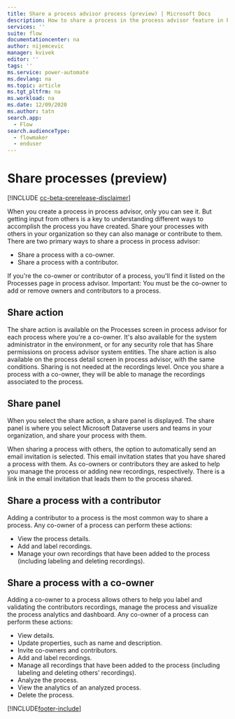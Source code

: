```yaml
---
title: Share a process advisor process (preview) | Microsoft Docs
description: How to share a process in the process advisor feature in Power Automate.
services: ''
suite: flow
documentationcenter: na
author: nijemcevic 
manager: kvivek
editor: ''
tags: ''
ms.service: power-automate
ms.devlang: na
ms.topic: article
ms.tgt_pltfrm: na
ms.workload: na
ms.date: 12/09/2020
ms.author: tatn
search.app: 
  - Flow
search.audienceType: 
  - flowmaker
  - enduser
---
```

# Share processes (preview)

[!INCLUDE [cc-beta-prerelease-disclaimer](includes/cc-beta-prerelease-disclaimer.md)]

When you create a process in process advisor, only you can see it. But getting input from others is a key to understanding different ways to accomplish the process you have created. Share your processes with others in your organization so they can also manage or contribute to them. There are two primary ways to share a process in process advisor:

- Share a process with a co-owner.
- Share a process with a contributor.

If you're the co-owner or contributor of a process, you'll find it listed on the Processes page in process advisor.
Important: You must be the co-owner to add or remove owners and contributors to a process.

## Share action

The share action is available on the Processes screen in process advisor for each process where you're a co-owner. It's also available for the system administrator in the environment, or for any security role that has Share permissions on process advisor system entities.
The share action is also available on the process detail screen in process advisor, with the same conditions.
Sharing is not needed at the recordings level. Once you share a process with a co-owner, they will be able to manage the recordings associated to the process.

## Share panel

When you select the share action, a share panel is displayed. The share panel is where you select Microsoft Dataverse users and teams in your organization, and share your process with them.

When sharing a process with others, the option to automatically send an email invitation is selected. This email invitation states that you have shared a process with them. As co-owners or contributors they are asked to help you manage the process or adding new recordings, respectively. There is a link in the email invitation that leads them to the process shared.

## Share a process with a contributor

Adding a contributor to a process is the most common way to share a process. Any co-owner of a process can perform these actions:

- View the process details.
- Add and label recordings.
- Manage your own recordings that have been added to the process (including labeling and deleting recordings).

## Share a process with a co-owner

Adding a co-owner to a process allows others to help you label and validating the contributors recordings, manage the process and visualize the process analytics and dashboard. Any co-owner of a process can perform these actions:

- View  details.
- Update properties, such as name and description.
- Invite co-owners and contributors.
- Add and label recordings.
- Manage all recordings that have been added to the process (including labeling and deleting others’ recordings).
- Analyze the process.
- View the analytics of an analyzed process.
- Delete the process.


[!INCLUDE[footer-include](includes/footer-banner.md)]
